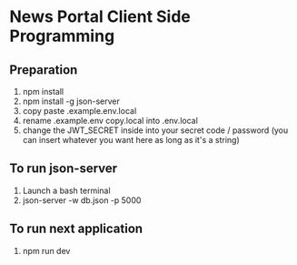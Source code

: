 # News Portal Client Side Programming

## Preparation
1. npm install
2. npm install -g json-server
3. copy paste .example.env.local
4. rename .example.env copy.local into .env.local
5. change the JWT_SECRET inside into your secret code / password (you can insert whatever you want here as long as it's a string)

## To run json-server
1. Launch a bash terminal
2. json-server -w db.json -p 5000

## To run next application
1. npm run dev

